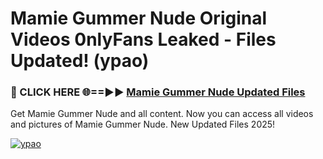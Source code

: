 # Mamie Gummer Nude Original Videos 0nlyFans Leaked - Files Updated! (ypao)

<h3>🔴 CLICK HERE 🌐==►► <a href="https://tinyurl.com/y5r63du9" rel="nofollow">Mamie Gummer Nude Updated Files</a></h3>

Get Mamie Gummer Nude and all content. Now you can access all videos and pictures of Mamie Gummer Nude. New Updated Files 2025!

[![ypao](https://i.imgur.com/UVo9nyh.gif)](https://tinyurl.com/y5r63du9)